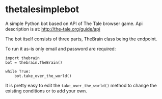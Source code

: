 # thetalesimplebot

A simple Python bot based on API of The Tale browser game. Api description is at: http://the-tale.org/guide/api

The bot itself consists of three parts, TheBrain class being the endpoint.

To run it as-is only email and password are required:

~~~
import thebrain
bot = thebrain.TheBrain()

while True:
    bot.take_over_the_world()
~~~

It is pretty easy to edit the `take_over_the_world()` method to change the existing conditions or to add your own.